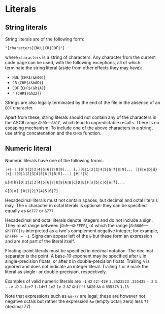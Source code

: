 # Literals

## String literals
String literals are of the following form:
```
"[characters]{NUL|CR|EOF|"}
```
where `characters` is a string of characters. Any character from the current code page can be used, with the following exceptions, all of which terminate the string literal (aside from other effects they may have):

* `NUL` (`CHR$(&h00)`)
* `CR` (`CHR$(&h0D)`)
* `EOF` (`CHR$(&h1A)`)
* `"` (`CHR$(&h22)`)

Strings are also legally terminated by the end of the file in the absence of an `EOF` character.

Apart from these, string literals should not contain any of the characters in the ASCII range `&h0D`—`&h1F`, which lead to unpredictable results. There is no escaping mechanism. To include one of the above characters in a string, use string concatenation and the `CHR$` function.

## Numeric literal
Numeric literals have one of the following forms:
```
[+|-] [0|1|2|3|4|5|6|7|8|9]... [.][0|1|2|3|4|5|6|7|8|9]... [{E|e|D|d}[+|-][0|1|2|3|4|5|6|7|8|9]...] |#|!|%]
```
```
&{H|h}[0|1|2|3|4|5|6|7|8|9|A|B|C|D|E|F|a|b|c|d|e|f]...
```
```
&[O|o] [0|1|2|3|4|5|6|7]...
```
Hexadecimal literals must not contain spaces, but decimal and octal literals may. The `o` character in octal literals is optional: they can be specified equally as `&o777` or `&777`.

Hexadecimal and octal literals denote integers and do not include a sign. They must range between [`&h0`—`&hFFFF`], of which the range [`&h8000`—`&hFFFF`] is interpreted as a two's complement negative integer; for example, `&hFFFF = -1`. Signs can appear left of the `&` but these form an expression and are not part of the literal itself.

Floating-point literals must be specified in decimal notation. The decimal separator is the point. A base-10 exponent may be specified after `E` in single-precision floats, or after `D` in double-precision floats. Trailing `%` is ignored and does not indicate an integer literal. Trailing `!` or `#` mark the literal as single- or double-precision, respectively.

Examples of valid numeric literals are `-1` `42` `42!` `42#` `1.3523523` `.235435` `-.3` `3.` `.` `.e` `.D` `1.1e+7` `1.1d+7` `1e2` `1e-2` `&7` `&hffff` `&O20` `&h` `&` `65537%` `1.1%`

Note that expressions such as `&o-77` are legal; these are however not negative octals but rather the expression `&o` (empty octal; zero) less `77` (decimal 77).
